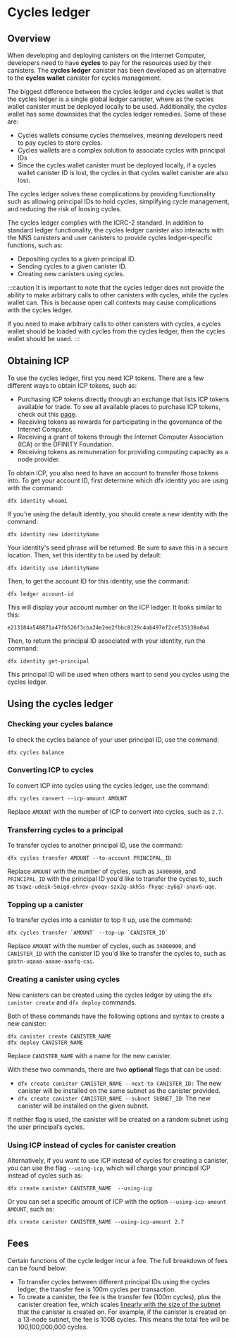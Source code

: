 # Cycles ledger

## Overview

When developing and deploying canisters on the Internet Computer, developers need to have **cycles** to pay for the resources used by their canisters. The **cycles ledger** canister has been developed as an alternative to the **cycles wallet** canister for cycles management. 

The biggest difference between the cycles ledger and cycles wallet is that the cycles ledger is a single global ledger canister, where as the cycles wallet canister must be deployed locally to be used. Additionally, the cycles wallet has some downsides that the cycles ledger remedies. Some of these are:

- Cycles wallets consume cycles themselves, meaning developers need to pay cycles to store cycles.
- Cycles wallets are a complex solution to associate cycles with principal IDs 
- Since the cycles wallet canister must be deployed locally, if a cycles wallet canister ID is lost, the cycles in that cycles wallet canister are also lost. 

The cycles ledger solves these complications by providing functionality such as allowing principal IDs to hold cycles, simplifying cycle management, and reducing the risk of loosing cycles. 

The cycles ledger complies with the ICRC-2 standard. In addition to standard ledger functionality, the cycles ledger canister also interacts with the NNS canisters and user canisters to provide cycles ledger-specific functions, such as:

- Depositing cycles to a given principal ID.
- Sending cycles to a given canister ID.
- Creating new canisters using cycles.

:::caution
It is important to note that the cycles ledger does not provide the ability to make arbitrary calls to other canisters with cycles, while the cycles wallet can. This is because open call contexts may cause complications with the cycles ledger. 

If you need to make arbitrary calls to other canisters with cycles, a cycles wallet should be loaded with cycles from the cycles ledger, then the cycles wallet should be used. 
:::

## Obtaining ICP

To use the cycles ledger, first you need ICP tokens. There are a few different ways to obtain ICP tokens, such as:

- Purchasing ICP tokens directly through an exchange that lists ICP tokens available for trade. To see all available places to purchase ICP tokens, check out this [page](https://coinmarketcap.com/currencies/internet-computer/markets/). 
- Receiving tokens as rewards for participating in the governance of the Internet Computer.
- Receiving a grant of tokens through the Internet Computer Association (ICA) or the DFINITY Foundation.
- Receiving tokens as remuneration for providing computing capacity as a node provider.

To obtain ICP, you also need to have an account to transfer those tokens into. To get your account ID, first determine which dfx identity you are using with the command:

```
dfx identity whoami
```

If you're using the default identity, you should create a new identity with the command:

```
dfx identity new identityName
```

Your identity's seed phrase will be returned. Be sure to save this in a secure location. Then, set this identity to be used by default:

```
dfx identity use identityName
```

Then, to get the account ID for this identity, use the command:

```
dfx ledger account-id
```

This will display your account number on the ICP ledger. It looks similar to this:

```
e213184a548871a47fb526f3cba24e2ee2fbbc8129c4ab497ef2ce535130a0a4
```

Then, to return the principal ID associated with your identity, run the command:

```
dfx identity get-principal
```

This principal ID will be used when others want to send you cycles using the cycles ledger. 

## Using the cycles ledger

### Checking your cycles balance

To check the cycles balance of your user principal ID, use the command:

```
dfx cycles balance
```

### Converting ICP to cycles

To convert ICP into cycles using the cycles ledger, use the command:

```
dfx cycles convert --icp-amount AMOUNT
```

Replace `AMOUNT` with the number of ICP to convert into cycles, such as `2.7`.

### Transferring cycles to a principal

To transfer cycles to another principal ID, use the command:

```
dfx cycles transfer AMOUNT --to-account PRINCIPAL_ID
```

Replace `AMOUNT` with the number of cycles, such as `34000000`, and `PRINCIPAL_ID` with the principal ID you'd like to transfer the cycles to, such as `tsqwz-udeik-5migd-ehrev-pvoqv-szx2g-akh5s-fkyqc-zy6q7-snav6-uqe`.

### Topping up a canister

To transfer cycles into a canister to top it up, use the command:

```
dfx cycles transfer `AMOUNT` --top-up `CANISTER_ID`
```

Replace `AMOUNT` with the number of cycles, such as `34000000`, and `CANISTER_ID` with the canister ID you'd like to transfer the cycles to, such as `gastn-uqaaa-aaaae-aaafq-cai`.

### Creating a canister using cycles

New canisters can be created using the cycles ledger by using the `dfx canister create` and `dfx deploy` commands.

Both of these commands have the following options and syntax to create a new canister:

```
dfx canister create CANISTER_NAME
dfx deploy CANISTER_NAME
```

Replace `CANISTER_NAME` with a name for the new canister.

With these two commands, there are two **optional** flags that can be used:

- `dfx create canister CANISTER_NAME --next-to CANISTER_ID:` The new canister will be installed on the same subnet as the canister provided.
- `dfx create canister CANISTER_NAME --subnet SUBNET_ID`: The new canister will be installed on the given subnet.

If neither flag is used, the canister will be created on a random subnet using the user principal’s cycles.

### Using ICP instead of cycles for canister creation

Alternatively, if you want to use ICP instead of cycles for creating a canister, you can use the flag `--using-icp`, which will charge your principal ICP instead of cycles such as:

```
dfx create canister CANISTER_NAME  --using-icp
```

Or you can set a specific amount of ICP with the option `--using-icp-amount AMOUNT`, such as:

```
dfx create canister CANISTER_NAME --using-icp-amount 2.7
```


## Fees

Certain functions of the cycle ledger incur a fee. The full breakdown of fees can be found below:

- To transfer cycles between different principal IDs using the cycles ledger, the transfer fee is 100m cycles per transaction.
- To create a canister, the fee is the transfer fee (100m cycles), plus the canister creation fee, which scales [linearly with the size of the subnet](https://internetcomputer.org/docs/current/developer-docs/gas-cost) that the canister is created on. For example, if the canister is created on a 13-node subnet, the fee is 100B cycles. This means the total fee will be 100,100,000,000 cycles. 
